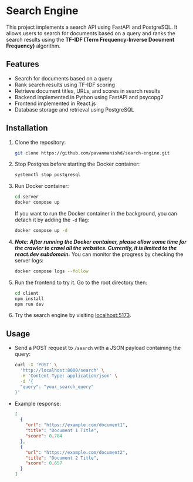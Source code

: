 # Search Engine

This project implements a search API using FastAPI and PostgreSQL. It allows users to search for documents based on a query and ranks the search results using the **TF-IDF (Term Frequency-Inverse Document Frequency)** algorithm.

## Features

- Search for documents based on a query
- Rank search results using TF-IDF scoring
- Retrieve document titles, URLs, and scores in search results
- Backend implemented in Python using FastAPI and psycopg2
- Frontend implemented in React.js
- Database storage and retrieval using PostgreSQL

## Installation

1. Clone the repository:

   ```bash
   git clone https://github.com/pavanmanishd/search-engine.git
   ```

2. Stop Postgres before starting the Docker container:

   ```bash
   systemctl stop postgresql
   ```

3. Run Docker container:

   ```bash
   cd server
   docker compose up
   ```

   If you want to run the Docker container in the background, you can detach it by adding the `-d` flag:

   ```bash
   docker compose up -d
   ```
4. ***Note: After running the Docker container, please allow some time for the crawler to crawl all the websites. Currently, it is limited to the react.dev subdomain.*** 
You can monitor the progress by checking the server logs:

   ```bash
   docker compose logs --follow
   ```

5. Run the frontend to try it. Go to the root directory then:

   ```bash
   cd client
   npm install
   npm run dev
   ```

6. Try the search engine by visiting [localhost:5173](http://localhost:5173).

## Usage

- Send a POST request to `/search` with a JSON payload containing the query:

  ```bash
  curl -X 'POST' \
    'http://localhost:8000/search' \
    -H 'Content-Type: application/json' \
    -d '{
    "query": "your_search_query"
  }'
  ```

- Example response:

  ```json
  [
    {
      "url": "https://example.com/document1",
      "title": "Document 1 Title",
      "score": 0.784
    },
    {
      "url": "https://example.com/document2",
      "title": "Document 2 Title",
      "score": 0.657
    }
  ]
  ```